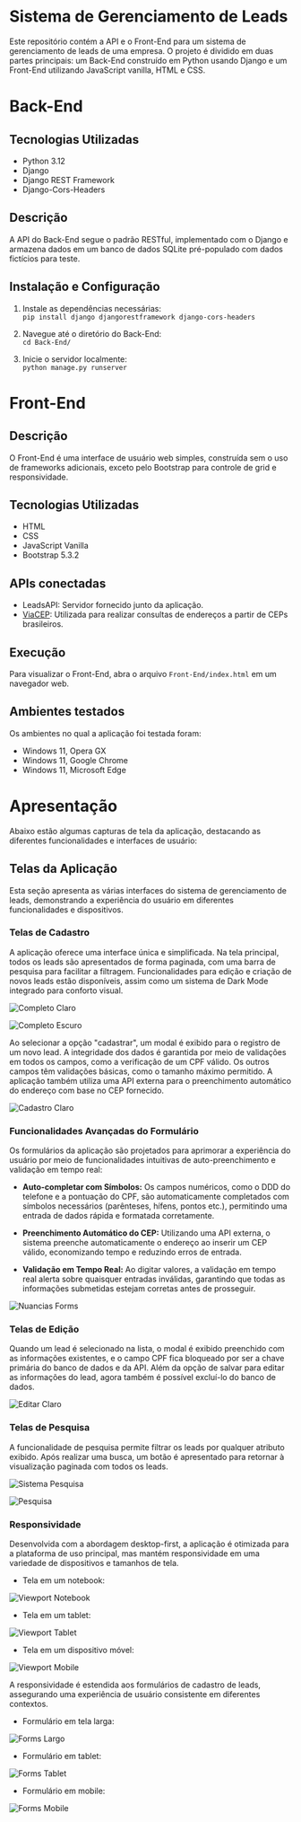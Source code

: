 # Sistema de Gerenciamento de Leads
Este repositório contém a API e o Front-End para um sistema de gerenciamento de leads de uma empresa. O projeto é dividido em duas partes principais: um Back-End construído em Python usando Django e um Front-End utilizando JavaScript vanilla, HTML e CSS.

# Back-End
## Tecnologias Utilizadas
* Python 3.12
* Django
* Django REST Framework
* Django-Cors-Headers

## Descrição
A API do Back-End segue o padrão RESTful, implementado com o Django e armazena dados em um banco de dados SQLite pré-populado com dados fictícios para teste.

## Instalação e Configuração
1. Instale as dependências necessárias:  
```pip install django djangorestframework django-cors-headers```

2. Navegue até o diretório do Back-End:  
```cd Back-End/```

3. Inicie o servidor localmente:  
```python manage.py runserver```

# Front-End

## Descrição
O Front-End é uma interface de usuário web simples, construída sem o uso de frameworks adicionais, exceto pelo Bootstrap para controle de grid e responsividade.

## Tecnologias Utilizadas
* HTML
* CSS
* JavaScript Vanilla
* Bootstrap 5.3.2

## APIs conectadas
- LeadsAPI: Servidor fornecido junto da aplicação.
- [ViaCEP](https://viacep.com.br): Utilizada para realizar consultas de endereços a partir de CEPs brasileiros.

## Execução
Para visualizar o Front-End, abra o arquivo `Front-End/index.html` em um navegador web.

## Ambientes testados
Os ambientes no qual a aplicação foi testada foram:
- Windows 11, Opera GX
- Windows 11, Google Chrome
- Windows 11, Microsoft Edge

# Apresentação
Abaixo estão algumas capturas de tela da aplicação, destacando as diferentes funcionalidades e interfaces de usuário:

## Telas da Aplicação

Esta seção apresenta as várias interfaces do sistema de gerenciamento de leads, demonstrando a experiência do usuário em diferentes funcionalidades e dispositivos.

### Telas de Cadastro

A aplicação oferece uma interface única e simplificada. Na tela principal, todos os leads são apresentados de forma paginada, com uma barra de pesquisa para facilitar a filtragem. Funcionalidades para edição e criação de novos leads estão disponíveis, assim como um sistema de Dark Mode integrado para conforto visual.

![Completo Claro](Prints/completo_claro.png)

![Completo Escuro](Prints/completo_escuro.png)

Ao selecionar a opção "cadastrar", um modal é exibido para o registro de um novo lead. A integridade dos dados é garantida por meio de validações em todos os campos, como a verificação de um CPF válido. Os outros campos têm validações básicas, como o tamanho máximo permitido. A aplicação também utiliza uma API externa para o preenchimento automático do endereço com base no CEP fornecido.

![Cadastro Claro](Prints/cadastro_claro.png)

### Funcionalidades Avançadas do Formulário

Os formulários da aplicação são projetados para aprimorar a experiência do usuário por meio de funcionalidades intuitivas de auto-preenchimento e validação em tempo real:

- **Auto-completar com Símbolos:** Os campos numéricos, como o DDD do telefone e a pontuação do CPF, são automaticamente completados com símbolos necessários (parênteses, hífens, pontos etc.), permitindo uma entrada de dados rápida e formatada corretamente.

- **Preenchimento Automático do CEP:** Utilizando uma API externa, o sistema preenche automaticamente o endereço ao inserir um CEP válido, economizando tempo e reduzindo erros de entrada.

- **Validação em Tempo Real:** Ao digitar valores, a validação em tempo real alerta sobre quaisquer entradas inválidas, garantindo que todas as informações submetidas estejam corretas antes de prosseguir.

![Nuancias Forms](Prints/nuancias_forms.png)


### Telas de Edição

Quando um lead é selecionado na lista, o modal é exibido preenchido com as informações existentes, e o campo CPF fica bloqueado por ser a chave primária do banco de dados e da API. Além da opção de salvar para editar as informações do lead, agora também é possível excluí-lo do banco de dados.

![Editar Claro](Prints/editar_claro.png)

### Telas de Pesquisa

A funcionalidade de pesquisa permite filtrar os leads por qualquer atributo exibido. Após realizar uma busca, um botão é apresentado para retornar à visualização paginada com todos os leads.

![Sistema Pesquisa](Prints/sistema_pesquisa.png)

![Pesquisa](Prints/pesquisa.png)

### Responsividade

Desenvolvida com a abordagem desktop-first, a aplicação é otimizada para a plataforma de uso principal, mas mantém responsividade em uma variedade de dispositivos e tamanhos de tela.

- Tela em um notebook:

![Viewport Notebook](Prints/viewport_notebook.png)

- Tela em um tablet:

![Viewport Tablet](Prints/viewport_tablet.png)

- Tela em um dispositivo móvel:

![Viewport Mobile](Prints/viewport_mobile.png)

A responsividade é estendida aos formulários de cadastro de leads, assegurando uma experiência de usuário consistente em diferentes contextos.

- Formulário em tela larga:

![Forms Largo](Prints/forms_largo.png)

- Formulário em tablet:

![Forms Tablet](Prints/forms_tablet.png)

- Formulário em mobile:

![Forms Mobile](Prints/forms_mobile.png)

